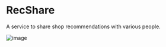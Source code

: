 # RecShare
A service to share shop recommendations with various people.

![image](https://github.com/user-attachments/assets/d9758762-1bb5-4969-97bc-45d7f2f772b4)
